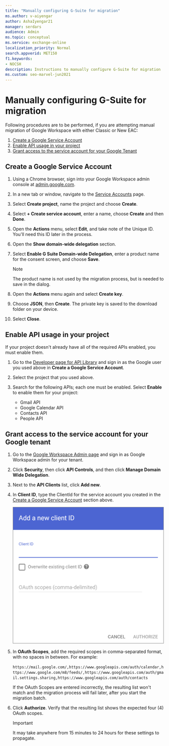 ```yaml
---
title: "Manually configuring G-Suite for migration"
ms.author: v-aiyengar
author: AshaIyengar21
manager: serdars
audience: Admin
ms.topic: conceptual
ms.service: exchange-online
localization_priority: Normal
search.appverid: MET150
f1.keywords:
- NOCSH
description: Instructions to manually configure G-Suite for migration
ms.custom: seo-marvel-jun2021
---
```


# Manually configuring G-Suite for migration

Following procedures are to be performed, if you are attempting manual migration of Google Workspace with either Classic or New EAC:

1. [Create a Google Service Account](#create-a-google-service-account)
2. [Enable API usage in your project](#enable-api-usage-in-your-project)
3. [Grant access to the service account for your Google Tenant](#grant-access-to-the-service-account-for-your-google-tenant)

## Create a Google Service Account

1. Using a Chrome browser, sign into your Google Workspace admin console at [admin.google.com](https://admin.google.com).
2. In a new tab or window, navigate to the [Service Accounts](https://console.developers.google.com/iam-admin/serviceaccounts) page.
3. Select **Create project**, name the project and choose **Create**.
4. Select **+ Create service account**, enter a name, choose **Create** and then **Done**.
5. Open the **Actions** menu, select **Edit**, and take note of the Unique ID. You'll need this ID later in the process.
6. Open the **Show domain-wide delegation** section.
7. Select **Enable G Suite Domain-wide Delegation**, enter a product name for the consent screen, and choose **Save**.

   > [!NOTE]
   > The product name is not used by the migration process, but is needed to save in the dialog.

8. Open the **Actions** menu again and select **Create key**.
9. Choose **JSON**, then **Create**.
   The private key is saved to the download folder on your device.
10. Select **Close**.

## Enable API usage in your project

If your project doesn't already have all of the required APIs enabled, you must enable them.

1. Go to the [Developer page for API Library](https://console.developers.google.com/apis/library) and sign in as the Google user you used above in **Create a Google Service Account**.

2. Select the project that you used above.

3. Search for the following APIs; each one must be enabled. Select **Enable** to enable them for your project:

   - Gmail API
   - Google Calendar API
   - Contacts API
   - People API

## Grant access to the service account for your Google tenant

1. Go to the [Google Workspace Admin page](https://admin.google.com/AdminHome) and sign in as Google Workspace admin for your tenant.

2. Click **Security**, then click **API Controls**, and then click **Manage Domain Wide Delegation**.

3. Next to the **API Clients** list, click **Add new**.

4. In **Client ID**, type the ClientId for the service account you created in the [Create a Google Service Account](#create-a-google-service-account) section above.

   ![Add new API client](../media/add-a-new-client-id-im7.png)

5. In **OAuth Scopes**, add the required scopes in comma-separated format, with no spaces in between. For example:

   `https://mail.google.com/,https://www.googleapis.com/auth/calendar,https://www.google.com/m8/feeds/,https://www.googleapis.com/auth/gmail.settings.sharing,https://www.googleapis.com/auth/contacts`

    If the OAuth Scopes are entered incorrectly, the resulting list won't match and the migration process will fail later, after you start the migration batch.

6. Click **Authorize**. Verify that the resulting list shows the expected four (4) OAuth scopes.

   > [!IMPORTANT]
   > It may take anywhere from 15 minutes to 24 hours for these settings to propagate.
